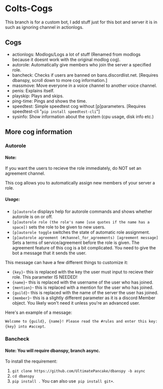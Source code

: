 # Colts-Cogs
This branch is for a custom bot, I add stuff just for this bot and server it is in such as ignoring channel in actionlogs.


## Cogs
- actionlogs:     Modlogs/Logs a lot of stuff (Renamed from modlogs because it doesnt work with the original modlog cog).
- autorole:       Automatically give members who join the server a specified role.
- bancheck:       Checks if users are banned on bans.discordlist.net. [Requires dbanspy, scroll down to more cog information.]
- massmove:       Move everyone in a voice channel to another voice channel.
- penis:          Explains itself.
- playskip:       Plays and skips.
- ping-time:      Pings and shows the time.
- speedtest:      Simple speedtest cog without [p]parameters. [Requires speedtest-cli "`pip install speedtest-cli`"]
- sysinfo:        Show information about the system (cpu usage, disk info etc.)</li>


## More cog information
### Autorole
#### Note:
If you want the users to recieve the role immediately, do NOT set an agreement channel.

This cog allows you to automatically assign new members of your server a role.
##### Usage:
- `[p]autorole` displays help for autorole commands and shows whether autorole is on or off.
- `[p]autorole role (the role's name [use quotes if the name has a space])` sets the role to be given to new users.
- `[p]autorole toggle` switches the state of automatic role assignment.
- `[p]autorole agreement (#channel_for_agreements) [agreement message]` Sets a terms of service/agreement before the role is given.
The agreement feature of this cog is a bit complicated. You need to give the bot a message that it sends the user.

This message can have a few different things to customize it:

- `{key}`- this is replaced with the key the user must input to recieve their role. This parameter IS NEEDED!</li>
- `{name}`- this is replaced with the username of the user who has joined.</li>
- `{mention}`- this is replaced with a mention for the user who has joined.</li>
- `{guild}`- this is replaced with the name of the server the user has joined.</li>
- `{member}`- this is a slightly different parameter as it is a discord Member object. You likely won't need it unless you're an advanced user.

Here's an example of a message:

`Welcome to {guild}, {name}! Please read the #rules and enter this key: {key} into #accept`.

### Bancheck
#### Note: You will require dbanspy, branch async.
To install the requirement:
1) `git clone https://github.com/UltimatePancake/dbanspy -b async`
2) `cd dbanspy`
3) `pip install .`
You can also use` pip install git+`.
